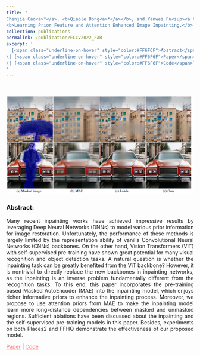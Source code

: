 ```yaml
---
title: "
Chenjie Cao<a>*</a>, <b>Qiaole Dong<a>*</a></b>, and Yanwei Fu<sup><a title='Corresponding author'>✉</a></sup>. 
<b>Learning Prior Feature and Attention Enhanced Image Inpainting.</b> ECCV 2022."
collection: publications
permalink: /publication/ECCV2022_FAR
excerpt: '
  [<span class="underline-on-hover" style="color:#FF6F6F">Abstract</span>](../publication/ECCV2022_FAR)
\| [<span class="underline-on-hover" style="color:#FF6F6F">Paper</span>](https://arxiv.org/pdf/2208.01837.pdf)
\| [<span class="underline-on-hover" style="color:#FF6F6F">Code</span>](https://github.com/ewrfcas/MAE-FAR)
'
---
```


<br><center><img src="../images/publications/ECCV2022_FAR.png"></center>

### Abstract:

<p style='text-align: justify;'>
Many recent inpainting works have achieved impressive results by leveraging Deep Neural Networks (DNNs) to model various prior information for image restoration.
Unfortunately, the performance of these methods is largely limited by the representation ability of vanilla Convolutional Neural Networks (CNNs) backbones.
On the other hand, Vision Transformers (ViT) with self-supervised pre-training have shown great potential for many visual recognition and object detection tasks.
A natural question is whether the inpainting task can be greatly benefited from the ViT backbone?
However, it is nontrivial to directly replace the new backbones in inpainting networks, as the inpainting is an inverse problem fundamentally different from the recognition tasks.
To this end, this paper incorporates the pre-training based Masked AutoEncoder (MAE) into the inpainting model, which enjoys richer informative priors to enhance the inpainting process.
Moreover, we propose to use attention priors from MAE to make the inpainting model learn more long-distance dependencies between masked and unmasked regions.
Sufficient ablations have been discussed about the inpainting and the self-supervised pre-training models in this paper.
Besides, experiments on both Places2 and FFHQ demonstrate the effectiveness of our proposed model.
</p>

[<span class="underline-on-hover" style="color:#FF6F6F">Paper</span>](https://arxiv.org/pdf/2208.01837.pdf)
\| [<span class="underline-on-hover" style="color:#FF6F6F">Code</span>](https://github.com/ewrfcas/MAE-FAR)

